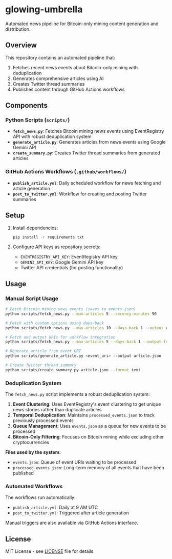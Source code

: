 # glowing-umbrella

Automated news pipeline for Bitcoin-only mining content generation and distribution.

## Overview

This repository contains an automated pipeline that:
1. Fetches recent news events about Bitcoin-only mining with deduplication
2. Generates comprehensive articles using AI
3. Creates Twitter thread summaries
4. Publishes content through GitHub Actions workflows

## Components

### Python Scripts (`scripts/`)

- **`fetch_news.py`**: Fetches Bitcoin mining news events using EventRegistry API with robust deduplication system
- **`generate_article.py`**: Generates articles from news events using Google Gemini API  
- **`create_summary.py`**: Creates Twitter thread summaries from generated articles

### GitHub Actions Workflows (`.github/workflows/`)

- **`publish_article.yml`**: Daily scheduled workflow for news fetching and article generation
- **`post_to_twitter.yml`**: Workflow for creating and posting Twitter summaries

## Setup

1. Install dependencies:
   ```bash
   pip install -r requirements.txt
   ```

2. Configure API keys as repository secrets:
   - `EVENTREGISTRY_API_KEY`: EventRegistry API key
   - `GEMINI_API_KEY`: Google Gemini API key
   - Twitter API credentials (for posting functionality)

## Usage

### Manual Script Usage

```bash
# Fetch Bitcoin mining news events (saves to events.json)
python scripts/fetch_news.py --max-articles 5 --recency-minutes 90

# Fetch with custom options using days-back
python scripts/fetch_news.py --max-articles 10 --days-back 1 --output custom_events.json

# Fetch and output URIs for workflow integration
python scripts/fetch_news.py --max-articles 5 --days-back 1 --output-format uris

# Generate article from event URI
python scripts/generate_article.py <event_uri> --output article.json

# Create Twitter thread summary
python scripts/create_summary.py article.json --format text
```

### Deduplication System

The `fetch_news.py` script implements a robust deduplication system:

1. **Event Clustering**: Uses EventRegistry's event clustering to get unique news stories rather than duplicate articles
2. **Temporal Deduplication**: Maintains `processed_events.json` to track previously processed events
3. **Queue Management**: Uses `events.json` as a queue for new events to be processed
4. **Bitcoin-Only Filtering**: Focuses on Bitcoin mining while excluding other cryptocurrencies

**Files used by the system:**
- `events.json`: Queue of event URIs waiting to be processed
- `processed_events.json`: Long-term memory of all events that have been published

### Automated Workflows

The workflows run automatically:
- `publish_article.yml`: Daily at 9 AM UTC
- `post_to_twitter.yml`: Triggered after article generation

Manual triggers are also available via GitHub Actions interface.

## License

MIT License - see [LICENSE](LICENSE) file for details.